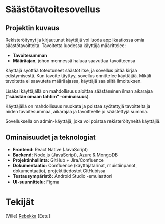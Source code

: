 # Säästötavoitesovellus

## Projektin kuvaus
Rekisteröitynyt ja kirjautunut käyttäjä voi luoda applikaatiossa omia säästötavoitteita. Tavoitetta luodessa käyttäjä määrittelee:

- **Tavoitesumman**
- **Määräajan**, johon mennessä haluaa saavuttaa tavoitteensa

Käyttäjä syöttää toteutuneet säästöt itse, ja sovellus pitää kirjaa edistymisestä. Kun tavoite täyttyy, sovellus onnittelee käyttäjää. Mikäli tavoitetta ei saavuteta määräajassa, käyttäjä saa siitä ilmoituksen.

Lisäksi käyttäjällä on mahdollisuus aloittaa säästäminen ilman aikarajaa  (**“säästän omaan tahtiin” -ominaisuus**).

Käyttäjällä on mahdollisuus muokata ja poistaa syötettyjä tavoitteita ja niiden tavoitesummaa, aikarajaa ja tavoitteelle jo säästettyjä summia.

Sovelluksella on admin-käyttäjä, joka voi poistaa rekisteröityneitä käyttäjiä.

## Ominaisuudet ja teknologiat

- **Frontend:** React Native (JavaScript)  
- **Backend:** Node.js (JavaScript), Azure & MongoDB  
- **Projektinhallinta:** GitHub + Jira/Confluence  
- **Dokumentaatio:** Confluence (käyttäjätarinat, muistiinpanot, dokumentaatio), projektitiedostot GitHubissa  
- **Testausympäristö:** Android Studio -emulaattori  
- **UI-suunnittelu:** Figma

# Tekijät

[Ville]
[Rebekka](https://github.com/Rebepekka)
[Eetu]